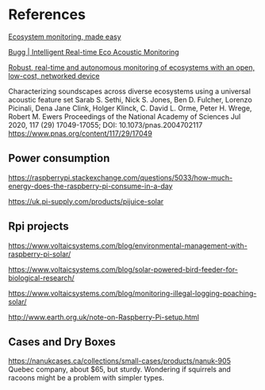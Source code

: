 # References


[Ecosystem monitoring, made easy](https://sarabsethi.github.io/autonomous_ecosystem_monitoring/)


[Bugg | Intelligent Real-time Eco Acoustic Monitoring](https://www.bugg.xyz/)


[Robust, real-time and autonomous monitoring of ecosystems with an open, low-cost, networked device](https://besjournals.onlinelibrary.wiley.com/doi/10.1111/2041-210X.13089)


Characterizing soundscapes across diverse ecosystems using a universal acoustic feature set
Sarab S. Sethi, Nick S. Jones, Ben D. Fulcher, Lorenzo Picinali, Dena Jane Clink, Holger Klinck, C. David L. Orme, Peter H. Wrege, Robert M. Ewers
Proceedings of the National Academy of Sciences Jul 2020, 117 (29) 17049-17055; 
DOI: 10.1073/pnas.2004702117
https://www.pnas.org/content/117/29/17049


## Power consumption
https://raspberrypi.stackexchange.com/questions/5033/how-much-energy-does-the-raspberry-pi-consume-in-a-day

https://uk.pi-supply.com/products/pijuice-solar

## Rpi projects 

https://www.voltaicsystems.com/blog/environmental-management-with-raspberry-pi-solar/

https://www.voltaicsystems.com/blog/solar-powered-bird-feeder-for-biological-research/

https://www.voltaicsystems.com/blog/monitoring-illegal-logging-poaching-solar/

http://www.earth.org.uk/note-on-Raspberry-Pi-setup.html

## Cases and Dry Boxes

https://nanukcases.ca/collections/small-cases/products/nanuk-905
Quebec company, about $65, but sturdy. Wondering if squirrels and racoons might be a problem with simpler types.

